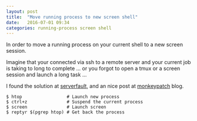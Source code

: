 ```yaml
---
layout: post
title:  "Move running process to new screen shell"
date:   2016-07-01 09:34
categories: running-process screen shell
---
```


In order to move a running process on your current shell to a new screen session.

Imagine that your connected via ssh to a remote server and your current job is taking to long to complete ...
or you forgot to open a tmux or a screen session and launch a long task ...

I found the solution at [serverfault], and an nice post at [monkeypatch] blog.

```
$ htop                 # Launch new process
$ ctrl+z               # Suspend the current process
$ screen               # Launch screen
$ reptyr $(pgrep htop) # Get back the process
```

[screen]: https://www.gnu.org/software/screen/
[tmux]: https://tmux.github.io/
[reptyr]: https://github.com/nelhage/reptyr
[serverfault]: http://serverfault.com/questions/55880/moving-an-already-running-process-to-screen
[monkeypatch]: http://monkeypatch.me/blog/move-a-running-process-to-a-new-screen-shell.html
